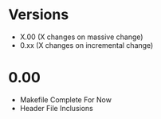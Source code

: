 # Versions
 - X.00 (X changes on massive change)
 - 0.xx (X changes on incremental change)

# 0.00
 - Makefile Complete For Now
 - Header File Inclusions

